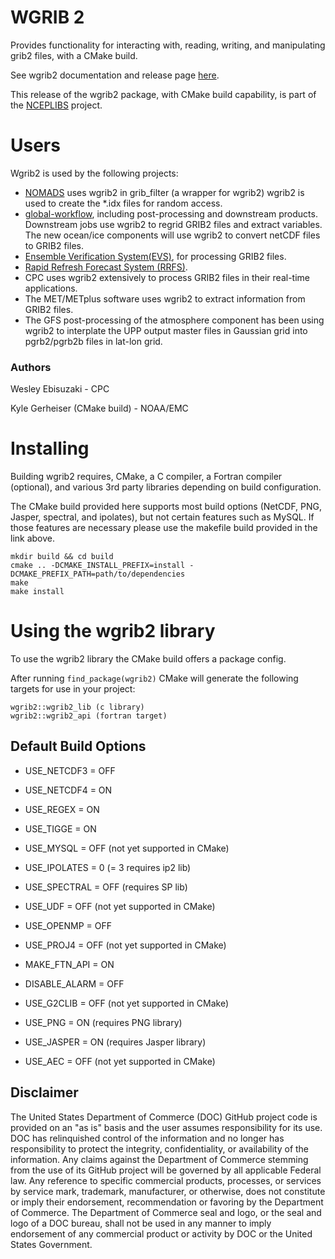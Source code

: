 # WGRIB 2

Provides functionality for interacting with, reading, writing, and
manipulating grib2 files, with a CMake build.

See wgrib2 documentation and release page
[here](https://www.cpc.ncep.noaa.gov/products/wesley/wgrib2/).

This release of the wgrib2 package, with CMake build capability, is
part of the [NCEPLIBS](https://github.com/NOAA-EMC/NCEPLIBS) project.

# Users

Wgrib2 is used by the following projects:
* [NOMADS](nomads.ncep.noaa.gov) uses wgrib2 in grib_filter (a wrapper for
   wgrib2) wgrib2 is used to create the *.idx files for random access.
* [global-workflow](https://github.com/NOAA-EMC/global-workflow/),
  including post-processing and downstream products. Downstream jobs
  use wgrib2 to regrid GRIB2 files and extract variables. The new
  ocean/ice components will use wgrib2 to convert netCDF files to
  GRIB2 files.
* [Ensemble Verification
  System(EVS)](https://github.com/NOAA-EMC/EVS), for processing GRIB2
  files.
* [Rapid Refresh Forecast System
  (RRFS)](https://gsl.noaa.gov/focus-areas/unified_forecast_system/rrfs).
* CPC uses wgrib2 extensively to process GRIB2 files in their real-time applications.
* The MET/METplus software uses wgrib2 to extract information from GRIB2 files.
* The GFS post-processing of the atmosphere component has been using
  wgrib2 to interplate the UPP output master files in Gaussian grid
  into pgrb2/pgrb2b files in lat-lon grid.

### Authors

Wesley Ebisuzaki - CPC

Kyle Gerheiser (CMake build) - NOAA/EMC

# Installing

Building wgrib2 requires, CMake, a C compiler, a Fortran compiler
(optional), and various 3rd party libraries depending on build
configuration.

The CMake build provided here supports most build options (NetCDF,
PNG, Jasper, spectral, and ipolates), but not certain features such as
MySQL. If those features are necessary please use the makefile build
provided in the link above.


```
mkdir build && cd build
cmake .. -DCMAKE_INSTALL_PREFIX=install -DCMAKE_PREFIX_PATH=path/to/dependencies
make
make install
```

# Using the wgrib2 library

To use the wgrib2 library the CMake build offers a package config.

After running `find_package(wgrib2)` CMake will generate the following targets for use in your project:

```
wgrib2::wgrib2_lib (c library)
wgrib2::wgrib2_api (fortran target)
```

## Default Build Options

* USE_NETCDF3 = OFF

* USE_NETCDF4 = ON

* USE_REGEX = ON

* USE_TIGGE = ON

* USE_MYSQL = OFF (not yet supported in CMake)

* USE_IPOLATES = 0 (= 3 requires ip2 lib)

* USE_SPECTRAL = OFF (requires SP lib)

* USE_UDF = OFF (not yet supported in CMake)

* USE_OPENMP = OFF

* USE_PROJ4 = OFF (not yet supported in CMake)

* MAKE_FTN_API = ON

* DISABLE_ALARM = OFF

* USE_G2CLIB = OFF (not yet supported in CMake)

* USE_PNG = ON (requires PNG library)

* USE_JASPER = ON (requires Jasper library)

* USE_AEC = OFF (not yet supported in CMake)

## Disclaimer

The United States Department of Commerce (DOC) GitHub project code is
provided on an "as is" basis and the user assumes responsibility for
its use. DOC has relinquished control of the information and no longer
has responsibility to protect the integrity, confidentiality, or
availability of the information. Any claims against the Department of
Commerce stemming from the use of its GitHub project will be governed
by all applicable Federal law. Any reference to specific commercial
products, processes, or services by service mark, trademark,
manufacturer, or otherwise, does not constitute or imply their
endorsement, recommendation or favoring by the Department of
Commerce. The Department of Commerce seal and logo, or the seal and
logo of a DOC bureau, shall not be used in any manner to imply
endorsement of any commercial product or activity by DOC or the United
States Government.
